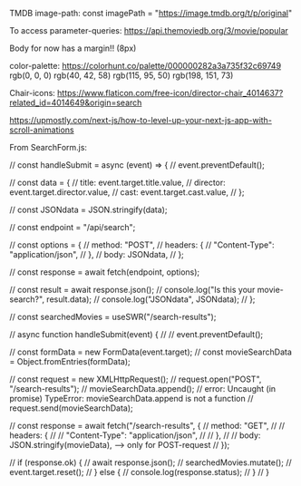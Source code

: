 TMDB
image-path:
const imagePath = "https://image.tmdb.org/t/p/original"

To access parameter-queries:
https://api.themoviedb.org/3/movie/popular

Body for now has a margin!! (8px)

color-palette:
https://colorhunt.co/palette/000000282a3a735f32c69749
rgb(0, 0, 0)
rgb(40, 42, 58)
rgb(115, 95, 50)
rgb(198, 151, 73)

Chair-icons:
https://www.flaticon.com/free-icon/director-chair_4014637?related_id=4014649&origin=search

https://upmostly.com/next-js/how-to-level-up-your-next-js-app-with-scroll-animations

From SearchForm.js:

// const handleSubmit = async (event) => {
// event.preventDefault();

// const data = {
// title: event.target.title.value,
// director: event.target.director.value,
// cast: event.target.cast.value,
// };

// const JSONdata = JSON.stringify(data);

// const endpoint = "/api/search";

// const options = {
// method: "POST",
// headers: {
// "Content-Type": "application/json",
// },
// body: JSONdata,
// };

// const response = await fetch(endpoint, options);

// const result = await response.json();
// console.log("Is this your movie-search?", result.data);
// console.log("JSONdata", JSONdata);
// };

// const searchedMovies = useSWR("/search-results");

// async function handleSubmit(event) {
// // event.preventDefault();

// const formData = new FormData(event.target);
// const movieSearchData = Object.fromEntries(formData);

// const request = new XMLHttpRequest();
// request.open("POST", "/search-results");
// movieSearchData.append(); // error: Uncaught (in promise) TypeError: movieSearchData.append is not a function
// request.send(movieSearchData);

// const response = await fetch("/search-results", {
// method: "GET",
// // headers: {
// // "Content-Type": "application/json",
// // },
// // body: JSON.stringify(movieData), --> only for POST-request
// });

// if (response.ok) {
// await response.json();
// searchedMovies.mutate();
// event.target.reset();
// } else {
// console.log(response.status);
// }
// }
